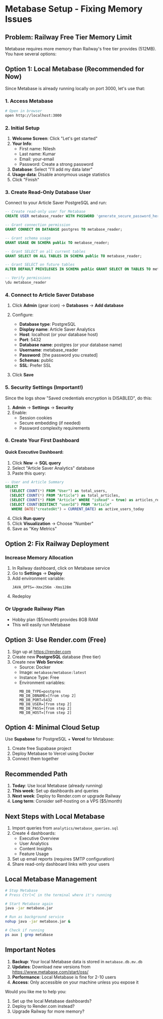 # Metabase Setup - Fixing Memory Issues

## Problem: Railway Free Tier Memory Limit
Metabase requires more memory than Railway's free tier provides (512MB). You have several options:

## Option 1: Local Metabase (Recommended for Now)
Since Metabase is already running locally on port 3000, let's use that:

### 1. Access Metabase
```bash
# Open in browser
open http://localhost:3000
```

### 2. Initial Setup
1. **Welcome Screen**: Click "Let's get started"
2. **Your Info**: 
   - First name: Nilesh
   - Last name: Kumar
   - Email: your-email
   - Password: Create a strong password
3. **Database**: Select "I'll add my data later"
4. **Usage data**: Disable anonymous usage statistics
5. Click "Finish"

### 3. Create Read-Only Database User
Connect to your Article Saver PostgreSQL and run:

```sql
-- Create read-only user for Metabase
CREATE USER metabase_reader WITH PASSWORD 'generate_secure_password_here';

-- Grant connection permission
GRANT CONNECT ON DATABASE postgres TO metabase_reader;

-- Grant schema usage
GRANT USAGE ON SCHEMA public TO metabase_reader;

-- Grant SELECT on all current tables
GRANT SELECT ON ALL TABLES IN SCHEMA public TO metabase_reader;

-- Grant SELECT on future tables
ALTER DEFAULT PRIVILEGES IN SCHEMA public GRANT SELECT ON TABLES TO metabase_reader;

-- Verify permissions
\du metabase_reader
```

### 4. Connect to Article Saver Database
1. Click **Admin** (gear icon) → **Databases** → **Add database**
2. Configure:
   - **Database type**: PostgreSQL
   - **Display name**: Article Saver Analytics
   - **Host**: localhost (or your database host)
   - **Port**: 5432
   - **Database name**: postgres (or your database name)
   - **Username**: metabase_reader
   - **Password**: [the password you created]
   - **Schemas**: public
   - **SSL**: Prefer SSL

3. Click **Save**

### 5. Security Settings (Important!)
Since the logs show "Saved credentials encryption is DISABLED", do this:

1. **Admin** → **Settings** → **Security**
2. Enable:
   - Session cookies
   - Secure embedding (if needed)
   - Password complexity requirements

### 6. Create Your First Dashboard

#### Quick Executive Dashboard:
1. Click **New** → **SQL query**
2. Select "Article Saver Analytics" database
3. Paste this query:

```sql
-- User and Article Summary
SELECT 
  (SELECT COUNT(*) FROM "User") as total_users,
  (SELECT COUNT(*) FROM "Article") as total_articles,
  (SELECT COUNT(*) FROM "Article" WHERE "isRead" = true) as articles_read,
  (SELECT COUNT(DISTINCT "userId") FROM "Article" 
   WHERE DATE("createdAt") = CURRENT_DATE) as active_users_today
```

4. Click **Run query**
5. Click **Visualization** → Choose "Number"
6. Save as "Key Metrics"

## Option 2: Fix Railway Deployment

### Increase Memory Allocation
1. In Railway dashboard, click on Metabase service
2. Go to **Settings** → **Deploy**
3. Add environment variable:
   ```
   JAVA_OPTS=-Xmx256m -Xms128m
   ```
4. Redeploy

### Or Upgrade Railway Plan
- Hobby plan ($5/month) provides 8GB RAM
- This will easily run Metabase

## Option 3: Use Render.com (Free)

1. Sign up at https://render.com
2. Create new **PostgreSQL** database (free tier)
3. Create new **Web Service**:
   - Source: Docker
   - Image: `metabase/metabase:latest`
   - Instance Type: Free
   - Environment variables:
     ```
     MB_DB_TYPE=postgres
     MB_DB_DBNAME=[from step 2]
     MB_DB_PORT=5432
     MB_DB_USER=[from step 2]
     MB_DB_PASS=[from step 2]
     MB_DB_HOST=[from step 2]
     ```

## Option 4: Minimal Cloud Setup

Use **Supabase** for PostgreSQL + **Vercel** for Metabase:
1. Create free Supabase project
2. Deploy Metabase to Vercel using Docker
3. Connect them together

## Recommended Path

1. **Today**: Use local Metabase (already running)
2. **This week**: Set up dashboards and queries
3. **Next week**: Deploy to Render.com or upgrade Railway
4. **Long term**: Consider self-hosting on a VPS ($5/month)

## Next Steps with Local Metabase

1. Import queries from `analytics/metabase_queries.sql`
2. Create 4 dashboards:
   - Executive Overview
   - User Analytics  
   - Content Insights
   - Feature Usage
3. Set up email reports (requires SMTP configuration)
4. Share read-only dashboard links with your users

## Local Metabase Management

```bash
# Stop Metabase
# Press Ctrl+C in the terminal where it's running

# Start Metabase again
java -jar metabase.jar

# Run as background service
nohup java -jar metabase.jar &

# Check if running
ps aux | grep metabase
```

## Important Notes

1. **Backup**: Your local Metabase data is stored in `metabase.db.mv.db`
2. **Updates**: Download new versions from https://www.metabase.com/start/oss/
3. **Performance**: Local Metabase is fine for 2-10 users
4. **Access**: Only accessible on your machine unless you expose it

Would you like me to help you:
1. Set up the local Metabase dashboards?
2. Deploy to Render.com instead?
3. Upgrade Railway for more memory?
